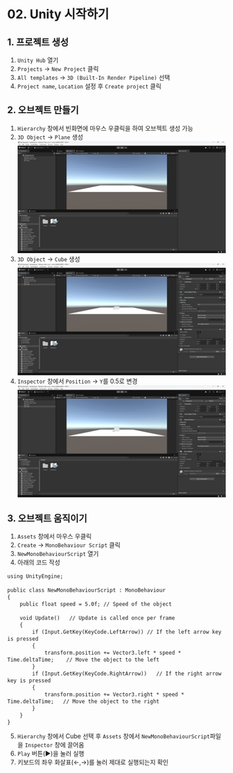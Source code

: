 # 02. Unity 시작하기

## 1. 프로젝트 생성
1. `Unity Hub` 열기
2. `Projects` → `New Project` 클릭
3. `All templates` → `3D (Built-In Render Pipeline)` 선택
4. `Project name`, `Location` 설정 후 `Create project` 클릭 

## 2. 오브젝트 만들기
1. `Hierarchy` 창에서 빈화면에 마우스 우클릭을 하여 오브젝트 생성 가능
2. `3D Object` → `Plane` 생성
![Plane](../../../images/Unity/01_시작하기/02_Unity_시작하기/01_Hierarchy_Plane.png)
3. `3D Object` → `Cube` 생성
![Cube](../../../images/Unity/01_시작하기/02_Unity_시작하기/02_Hierarchy_Cube.png)
4. `Inspector` 창에서 `Position` → `Y`를 0.5로 변경
![Cube](../../../images/Unity/01_시작하기/02_Unity_시작하기/03_Inspector_Y.png)

## 3. 오브젝트 움직이기
1. `Assets` 창에서 마우스 우클릭
2. `Create` → `MonoBehaviour Script` 클릭
3. `NewMonoBehaviourScript` 열기
4. 아래의 코드 작성
```CSharp
using UnityEngine;

public class NewMonoBehaviourScript : MonoBehaviour
{
    public float speed = 5.0f; // Speed of the object

    void Update()   // Update is called once per frame
    {
        if (Input.GetKey(KeyCode.LeftArrow)) // If the left arrow key is pressed
        {
            transform.position += Vector3.left * speed * Time.deltaTime;    // Move the object to the left
        }
        if (Input.GetKey(KeyCode.RightArrow))   // If the right arrow key is pressed
        {
            transform.position += Vector3.right * speed * Time.deltaTime;   // Move the object to the right
        }
    }
}
```
5. `Hierarchy` 창에서 Cube 선택 후 `Assets` 창에서 `NewMonoBehaviourScript`파일을 `Inspector` 창에 끌어옴
6. `Play` 버튼(▶)을 눌러 실행 
7. 키보드의 좌우 화살표(←,→)를 눌러 제대로 실행되는지 확인
